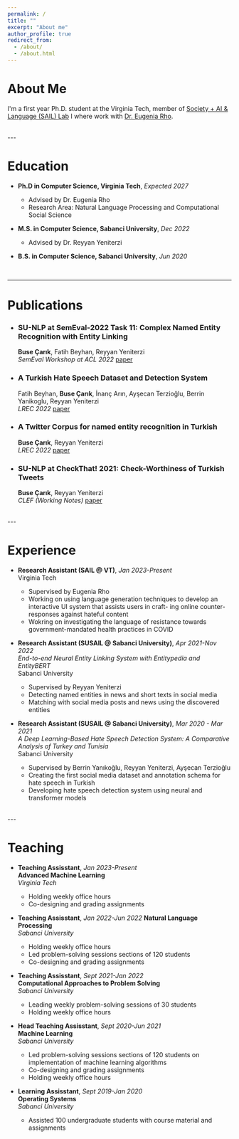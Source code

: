 ```yaml
---
permalink: /
title: ""
excerpt: "About me"
author_profile: true
redirect_from: 
  - /about/
  - /about.html
---
```


About Me
=====
I'm a first year Ph.D. student at the Virginia Tech, member of [Society + AI & Language (SAIL) Lab](https://sail.cs.vt.edu/) I where work with [Dr. Eugenia Rho](https://eugeniarho.com/). 

<br/>
---


Education 
======
* **Ph.D in Computer Science, Virginia Tech**, *Expected 2027*
  - Advised by Dr. Eugenia Rho
  - Research Area: Natural Language Processing and Computational Social Science


* **M.S. in Computer Science, Sabanci University**, *Dec 2022*
  - Advised by Dr. Reyyan Yeniterzi


* **B.S. in Computer Science, Sabanci University**, *Jun 2020*

<br/>

---

Publications
======
* ### SU-NLP at SemEval-2022 Task 11: Complex Named Entity Recognition with Entity Linking
  **Buse Çarık**, Fatih Beyhan, Reyyan Yeniterzi  
  *SemEval Workshop at ACL 2022* [paper](https://aclanthology.org/2022.semeval-1.227/)

* ### A Turkish Hate Speech Dataset and Detection System
  Fatih Beyhan, **Buse Çarık**, İnanç Arın, Ayşecan Terzioğlu, Berrin Yanikoglu, Reyyan Yeniterzi  
  *LREC 2022* [paper](https://aclanthology.org/2022.lrec-1.443/)

* ### A Twitter Corpus for named entity recognition in Turkish
  **Buse Çarık**, Reyyan Yeniterzi  
  *LREC 2022* [paper](https://aclanthology.org/2022.lrec-1.484/)

* ### SU-NLP at CheckThat! 2021: Check-Worthiness of Turkish Tweets
  **Buse Çarık**, Reyyan Yeniterzi  
  *CLEF (Working Notes)* [paper](https://ceur-ws.org/Vol-2936/paper-37.pdf)

<br/>
---

Experience
======
* **Research Assistant (SAIL @ VT)**, *Jan 2023-Present*  
  Virginia Tech
  - Supervised by Eugenia Rho
  - Working on using language generation techniques to develop an interactive UI system that assists users in craft-
ing online counter-responses against hateful content
  - Wokring on investigating the language of resistance towards government-mandated health practices in COVID

* **Research Assistant (SUSAIL @ Sabanci University)**, *Apr 2021-Nov 2022*  
  *End-to-end Neural Entity Linking System with Entitypedia and EntityBERT*  
  Sabanci University
  - Supervised by Reyyan Yeniterzi
  - Detecting named entities in news and short texts in social media
  - Matching with social media posts and news using the discovered entities

* **Research Assistant (SUSAIL @ Sabanci University)**, *Mar 2020 - Mar 2021*  
  *A Deep Learning-Based Hate Speech Detection System: A Comparative Analysis of Turkey and Tunisia*  
  Sabanci University
  - Supervised by Berrin Yanıkoğlu, Reyyan Yeniterzi, Ayşecan Terzioğlu
  - Creating the first social media dataset and annotation schema for hate speech in Turkish
  - Developing hate speech detection system using neural and transformer models

<br/>
---

Teaching
======
* **Teaching Assisstant**, *Jan 2023-Present*  
  **Advanced Machine Learning**  
  *Virginia Tech*  
  - Holding weekly office hours
  - Co-designing and grading assignments

* **Teaching Assisstant**, *Jan 2022-Jun 2022* 
  **Natural Language Processing**  
  *Sabanci University*  
  - Holding weekly office hours
  - Led problem-solving sessions sections of 120 students
  - Co-designing and grading assignments

* **Teaching Assisstant**, *Sept 2021-Jan 2022*  
  **Computational Approaches to Problem Solving**  
  *Sabanci University*  
  - Leading weekly problem-solving sessions of 30 students
  - Holding weekly office hours

* **Head Teaching Assisstant**, *Sept 2020-Jun 2021*  
  **Machine Learning**  
  *Sabanci University* 
  - Led problem-solving sessions sections of 120 students on implementation of machine learning algorithms
  - Co-designing and grading assignments
  - Holding weekly office hours

* **Learning Assisstant**, *Sept 2019-Jan 2020*  
  **Operating Systems**  
  *Sabanci University*  
  - Assisted 100 undergraduate students with course material and assignments